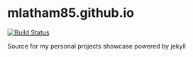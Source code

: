 # mlatham85.github.io
[![Build Status](https://travis-ci.org/mlatham85/portfolio.svg?branch=master)](https://travis-ci.org/mlatham85/portfolio)

Source for my personal projects showcase powered by jekyll
